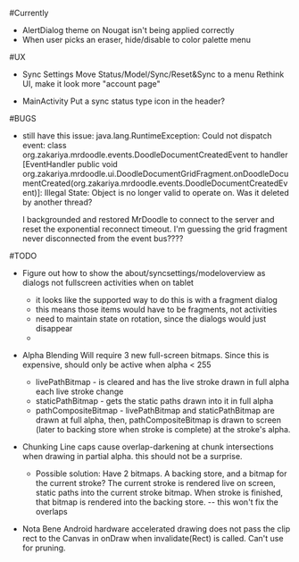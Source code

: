 #Currently

- AlertDialog theme on Nougat isn't being applied correctly
- When user picks an eraser, hide/disable to color palette menu

#UX

- Sync Settings
	Move Status/Model/Sync/Reset&Sync to a menu
	Rethink UI, make it look more "account page"

- MainActivity
	Put a sync status type icon in the header?


#BUGS

- still have this issue:
java.lang.RuntimeException: Could not dispatch event: class org.zakariya.mrdoodle.events.DoodleDocumentCreatedEvent to handler [EventHandler public void org.zakariya.mrdoodle.ui.DoodleDocumentGridFragment.onDoodleDocumentCreated(org.zakariya.mrdoodle.events.DoodleDocumentCreatedEvent)]: Illegal State: Object is no longer valid to operate on. Was it deleted by another thread?

	I backgrounded and restored MrDoodle to connect to the server and reset the exponential reconnect timeout. I'm guessing the grid fragment never disconnected from the event bus????

#TODO

- Figure out how to show the about/syncsettings/modeloverview as dialogs not fullscreen activities when on tablet
	- it looks like the supported way to do this is with a fragment dialog
	- this means those items would have to be fragments, not activities
	- need to maintain state on rotation, since the dialogs would just disappear
	-

- Alpha Blending
	Will require 3 new full-screen bitmaps.
	Since this is expensive, should only be active when alpha < 255
	- livePathBitmap - is cleared and has the live stroke drawn in full alpha each live stroke change
	- staticPathBitmap - gets the static paths drawn into it in full alpha
	- pathCompositeBitmap - livePathBitmap and staticPathBitmap are drawn at full alpha, then, pathCompositeBitmap is drawn to screen (later to backing store when stroke is complete) at the stroke's alpha.

- Chunking
	Line caps cause overlap-darkening at chunk intersections when drawing in partial alpha. this should not be a surprise.
	- Possible solution: Have 2 bitmaps. A backing store, and a bitmap for the current stroke? The current stroke is rendered live on screen, static paths into the current stroke bitmap. When stroke is finished, that bitmap is rendered into the backing store.
		-- this won't fix the overlaps

- Nota Bene
	Android hardware accelerated drawing does not pass the clip rect to the Canvas in onDraw when invalidate(Rect) is called. Can't use for pruning.
